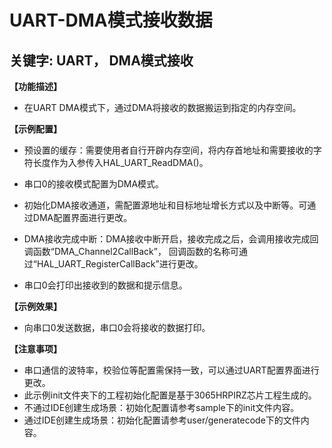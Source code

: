 # UART-DMA模式接收数据
## 关键字: UART， DMA模式接收

**【功能描述】**
+ 在UART DMA模式下，通过DMA将接收的数据搬运到指定的内存空间。

**【示例配置】**
+ 预设置的缓存：需要使用者自行开辟内存空间，将内存首地址和需要接收的字符长度作为入参传入HAL_UART_ReadDMA()。

+ 串口0的接收模式配置为DMA模式。

+ 初始化DMA接收通道，需配置源地址和目标地址增长方式以及中断等。可通过DMA配置界面进行更改。

+ DMA接收完成中断：DMA接收中断开启，接收完成之后，会调用接收完成回调函数“DMA_Channel2CallBack”， 回调函数的名称可通过“HAL_UART_RegisterCallBack”进行更改。

+ 串口0会打印出接收到的数据和提示信息。

**【示例效果】**
+ 向串口0发送数据，串口0会将接收的数据打印。

**【注意事项】**
+ 串口通信的波特率，校验位等配置需保持一致，可以通过UART配置界面进行更改。
+ 此示例init文件夹下的工程初始化配置是基于3065HRPIRZ芯片工程生成的。
+ 不通过IDE创建生成场景：初始化配置请参考sample下的init文件内容。
+ 通过IDE创建生成场景：初始化配置请参考user/generatecode下的文件内容。